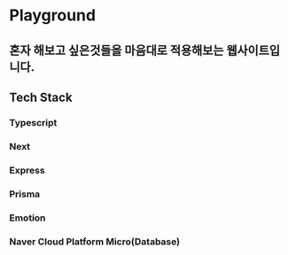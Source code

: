 # Playground

## 혼자 해보고 싶은것들을 마음대로 적용해보는 웹사이트입니다.

## Tech Stack

### Typescript

### Next

### Express

### Prisma

### Emotion

### Naver Cloud Platform Micro(Database)
